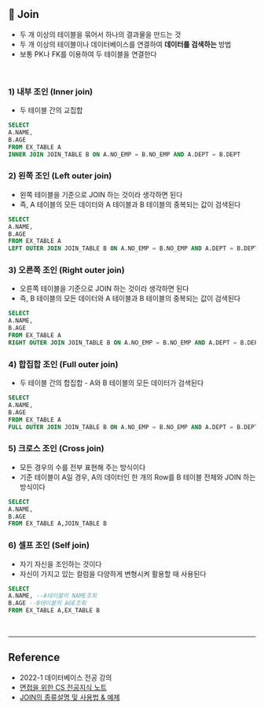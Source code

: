 ## 🔗 Join

- 두 개 이상의 테이블을 묶어서 하나의 결과물을 만드는 것
- 두 개 이상의 테이블이나 데이터베이스를 연결하여 **데이터를 검색하는** 방법
- 보통 PK나 FK를 이용하여 두 테이블을 연결한다

<br/>

### 1) 내부 조인 (Inner join)

- 두 테이블 간의 교집합

```sql
SELECT
A.NAME,
B.AGE
FROM EX_TABLE A
INNER JOIN JOIN_TABLE B ON A.NO_EMP = B.NO_EMP AND A.DEPT = B.DEPT
```

### 2) 왼쪽 조인 (Left outer join)

- 왼쪽 테이블을 기준으로 JOIN 하는 것이라 생각하면 된다
- 즉, A 테이블의 모든 데이터와 A 테이블과 B 테이블의 중복되는 값이 검색된다

```sql
SELECT
A.NAME,
B.AGE
FROM EX_TABLE A
LEFT OUTER JOIN JOIN_TABLE B ON A.NO_EMP = B.NO_EMP AND A.DEPT = B.DEPT
```

### 3) 오른쪽 조인 (Right outer join)

- 오른쪽 테이블을 기준으로 JOIN 하는 것이라 생각하면 된다
- 즉, B 테이블의 모든 데이터와 A 테이블과 B 테이블의 중복되는 값이 검색된다

```sql
SELECT
A.NAME,
B.AGE
FROM EX_TABLE A
RIGHT OUTER JOIN JOIN_TABLE B ON A.NO_EMP = B.NO_EMP AND A.DEPT = B.DEPT
```

### 4) 합집합 조인 (Full outer join)

- 두 테이블 간의 합집합 - A와 B 테이블의 모든 데이터가 검색된다

```sql
SELECT
A.NAME,
B.AGE
FROM EX_TABLE A
FULL OUTER JOIN JOIN_TABLE B ON A.NO_EMP = B.NO_EMP AND A.DEPT = B.DEPT
```

### 5) 크로스 조인 (Cross join)

- 모든 경우의 수를 전부 표현해 주는 방식이다
- 기준 테이블이 A일 경우, A의 데이터인 한 개의 Row를 B 테이블 전체와 JOIN 하는 방식이다

```sql
SELECT
A.NAME,
B.AGE
FROM EX_TABLE A,JOIN_TABLE B
```

### 6) 셀프 조인 (Self join)

- 자기 자신을 조인하는 것이다
- 자신이 가지고 있는 컬럼을 다양하게 변형시켜 활용할 때 사용된다

```sql
SELECT
A.NAME, --A테이블의 NAME조회
B.AGE --B테이블의 AGE조회
FROM EX_TABLE A,EX_TABLE B
```

<br/>

---

## Reference

- 2022-1 데이터베이스 전공 강의
- [면접을 위한 CS 전공지식 노트](http://www.yes24.com/Product/Goods/108887922)
- [JOIN의 종류설명 및 사용법 & 예제](https://coding-factory.tistory.com/87)

